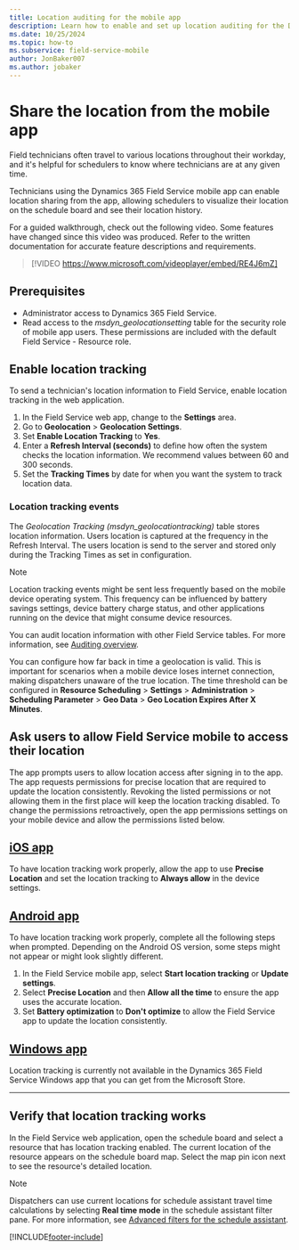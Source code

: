 ```yaml
---
title: Location auditing for the mobile app
description: Learn how to enable and set up location auditing for the Dynamics 365 Field Service mobile app.
ms.date: 10/25/2024
ms.topic: how-to
ms.subservice: field-service-mobile
author: JonBaker007
ms.author: jobaker
---
```


# Share the location from the mobile app

Field technicians often travel to various locations throughout their workday, and it's helpful for schedulers to know where technicians are at any given time.

Technicians using the Dynamics 365 Field Service mobile app can enable location sharing from the app, allowing schedulers to visualize their location on the schedule board and see their location history.

For a guided walkthrough, check out the following video. Some features have changed since this video was produced. Refer to the written documentation for accurate feature descriptions and requirements.
>
> [!VIDEO https://www.microsoft.com/videoplayer/embed/RE4J6mZ]

## Prerequisites

- Administrator access to Dynamics 365 Field Service.
- Read access to the *msdyn_geolocationsetting* table for the security role of mobile app users. These permissions are included with the default Field Service - Resource role.

## Enable location tracking

To send a technician's location information to Field Service, enable location tracking in the web application.

1. In the Field Service web app, change to the **Settings** area.
1. Go to **Geolocation** > **Geolocation Settings**.
1. Set **Enable Location Tracking** to **Yes**.
1. Enter a **Refresh Interval (seconds)** to define how often the system checks the location information. We recommend values between 60 and 300 seconds.
1. Set the **Tracking Times** by date for when you want the system to track location data. 

### Location tracking events

The *Geolocation Tracking (msdyn_geolocationtracking)* table stores location information. Users location is captured at the frequency in the Refresh Interval. The users location is send to the server and stored only during the Tracking Times as set in configuration.  

> [!NOTE]
> Location tracking events might be sent less frequently based on the mobile device operating system. This frequency can be influenced by battery savings settings, device battery charge status, and other applications running on the device that might consume device resources.

You can audit location information with other Field Service tables. For more information, see [Auditing overview](/power-platform/admin/audit-data-user-activity).

You can configure how far back in time a geolocation is valid. This is important for scenarios when a mobile device loses internet connection, making dispatchers unaware of the true location. The time threshold can be configured in **Resource Scheduling** > **Settings** > **Administration** > **Scheduling Parameter** > **Geo Data** > **Geo Location Expires After X Minutes**.

## Ask users to allow Field Service mobile to access their location

The app prompts users to allow location access after signing in to the app. The app requests permissions for precise location that are required to update the location consistently. Revoking the listed permissions or not allowing them in the first place will keep the location tracking disabled. To change the permissions retroactively, open the app permissions settings on your mobile device and allow the permissions listed below.

## [iOS app](#tab/iOS)

To have location tracking work properly, allow the app to use **Precise Location** and set the location tracking to **Always allow** in the device settings.

## [Android app](#tab/Android)

To have location tracking work properly, complete all the following steps when prompted. Depending on the Android OS version, some steps might not appear or might look slightly different.

1. In the Field Service mobile app, select **Start location tracking** or **Update settings**.
1. Select **Precise Location** and then **Allow all the time** to ensure the app uses the accurate location.
1. Set **Battery optimization** to **Don't optimize** to allow the Field Service app to update the location consistently.

## [Windows app](#tab/Windows)

Location tracking is currently not available in the Dynamics 365 Field Service Windows app that you can get from the Microsoft Store.

---

## Verify that location tracking works

In the Field Service web application, open the schedule board and select a resource that has location tracking enabled. The current location of the resource appears on the schedule board map. Select the map pin icon next to see the resource's detailed location.

> [!NOTE]
> Dispatchers can use current locations for schedule assistant travel time calculations by selecting **Real time mode** in the schedule assistant filter pane. For more information, see [Advanced filters for the schedule assistant](../schedule-assistant-advanced-filters.md).

[!INCLUDE[footer-include](../../includes/footer-banner.md)]
